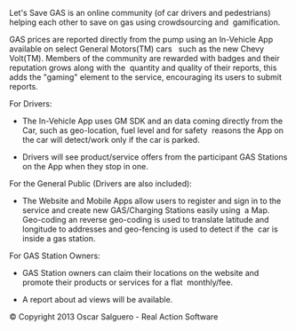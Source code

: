Let's Save GAS is an online community (of car drivers and pedestrians) helping each other to save on gas using crowdsourcing and 
gamification.

GAS prices are reported directly from the pump using an In-Vehicle App available on select General Motors(TM) cars  
such as the new Chevy Volt(TM). Members of the community are rewarded with badges and their reputation grows along with the 
quantity and quality of their reports, this adds the "gaming" element to the service, encouraging its users to submit reports.

For Drivers:

- The In-Vehicle App uses GM SDK and an data coming directly from the Car, such as geo-location, fuel level and for safety 
reasons the App on the car will detect/work only if the car is parked. 

- Drivers will see product/service offers from the participant GAS Stations on the App when they stop in one.


For the General Public (Drivers are also included):

- The Website and Mobile Apps allow users to register and sign in to the service and create new GAS/Charging Stations easily using 
a Map. Geo-coding an reverse geo-coding is used to translate latitude and longitude to addresses and geo-fencing is used to detect if the 
car is inside a gas station.


For GAS Station Owners:

- GAS Station owners can claim their locations on the website and promote their products or services for a flat 
monthly/fee.

- A report about ad views will be available.


© Copyright 2013 Oscar Salguero - Real Action Software
